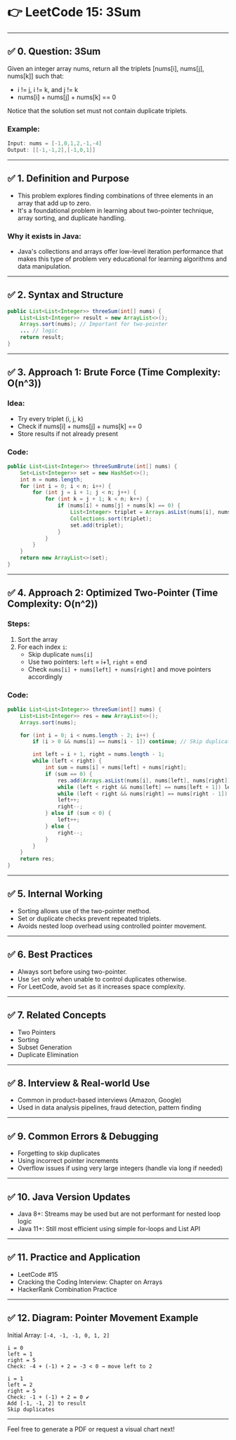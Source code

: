 # 👉 LeetCode 15: 3Sum

---

## ✅ 0. Question: 3Sum

Given an integer array nums, return all the triplets [nums[i], nums[j], nums[k]] such that:

- i != j, i != k, and j != k
- nums[i] + nums[j] + nums[k] == 0

Notice that the solution set must not contain duplicate triplets.

### Example:
```java
Input: nums = [-1,0,1,2,-1,-4]
Output: [[-1,-1,2],[-1,0,1]]
```

---

## ✅ 1. Definition and Purpose

- This problem explores finding combinations of three elements in an array that add up to zero.
- It's a foundational problem in learning about two-pointer technique, array sorting, and duplicate handling.

### Why it exists in Java:
- Java's collections and arrays offer low-level iteration performance that makes this type of problem very educational for learning algorithms and data manipulation.

---

## ✅ 2. Syntax and Structure

```java
public List<List<Integer>> threeSum(int[] nums) {
    List<List<Integer>> result = new ArrayList<>();
    Arrays.sort(nums); // Important for two-pointer
    ... // logic
    return result;
}
```

---

## ✅ 3. Approach 1: Brute Force (Time Complexity: O(n^3))

### Idea:
- Try every triplet (i, j, k)
- Check if nums[i] + nums[j] + nums[k] == 0
- Store results if not already present

### Code:
```java
public List<List<Integer>> threeSumBrute(int[] nums) {
    Set<List<Integer>> set = new HashSet<>();
    int n = nums.length;
    for (int i = 0; i < n; i++) {
        for (int j = i + 1; j < n; j++) {
            for (int k = j + 1; k < n; k++) {
                if (nums[i] + nums[j] + nums[k] == 0) {
                    List<Integer> triplet = Arrays.asList(nums[i], nums[j], nums[k]);
                    Collections.sort(triplet);
                    set.add(triplet);
                }
            }
        }
    }
    return new ArrayList<>(set);
}
```

---

## ✅ 4. Approach 2: Optimized Two-Pointer (Time Complexity: O(n^2))

### Steps:
1. Sort the array
2. For each index `i`:
   - Skip duplicate `nums[i]`
   - Use two pointers: `left` = i+1, `right` = end
   - Check `nums[i] + nums[left] + nums[right]` and move pointers accordingly

### Code:
```java
public List<List<Integer>> threeSum(int[] nums) {
    List<List<Integer>> res = new ArrayList<>();
    Arrays.sort(nums);

    for (int i = 0; i < nums.length - 2; i++) {
        if (i > 0 && nums[i] == nums[i - 1]) continue; // Skip duplicate

        int left = i + 1, right = nums.length - 1;
        while (left < right) {
            int sum = nums[i] + nums[left] + nums[right];
            if (sum == 0) {
                res.add(Arrays.asList(nums[i], nums[left], nums[right]));
                while (left < right && nums[left] == nums[left + 1]) left++;
                while (left < right && nums[right] == nums[right - 1]) right--;
                left++;
                right--;
            } else if (sum < 0) {
                left++;
            } else {
                right--;
            }
        }
    }
    return res;
}
```

---

## ✅ 5. Internal Working

- Sorting allows use of the two-pointer method.
- Set or duplicate checks prevent repeated triplets.
- Avoids nested loop overhead using controlled pointer movement.

---

## ✅ 6. Best Practices

- Always sort before using two-pointer.
- Use `Set` only when unable to control duplicates otherwise.
- For LeetCode, avoid `Set` as it increases space complexity.

---

## ✅ 7. Related Concepts

- Two Pointers
- Sorting
- Subset Generation
- Duplicate Elimination

---

## ✅ 8. Interview & Real-world Use

- Common in product-based interviews (Amazon, Google)
- Used in data analysis pipelines, fraud detection, pattern finding

---

## ✅ 9. Common Errors & Debugging

- Forgetting to skip duplicates
- Using incorrect pointer increments
- Overflow issues if using very large integers (handle via long if needed)

---

## ✅ 10. Java Version Updates

- Java 8+: Streams may be used but are not performant for nested loop logic
- Java 11+: Still most efficient using simple for-loops and List API

---

## ✅ 11. Practice and Application

- LeetCode #15
- Cracking the Coding Interview: Chapter on Arrays
- HackerRank Combination Practice

---

## ✅ 12. Diagram: Pointer Movement Example

Initial Array: `[-4, -1, -1, 0, 1, 2]`
```
i = 0
left = 1
right = 5
Check: -4 + (-1) + 2 = -3 < 0 → move left to 2
```

```
i = 1
left = 2
right = 5
Check: -1 + (-1) + 2 = 0 ✔
Add [-1, -1, 2] to result
Skip duplicates
```

---

Feel free to generate a PDF or request a visual chart next!


